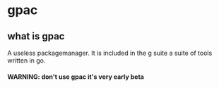 # gpac
## what is gpac
A useless packagemanager. 
It is included in the g suite a suite of tools written in go.

#### WARNING: don't use gpac it's very early beta 
